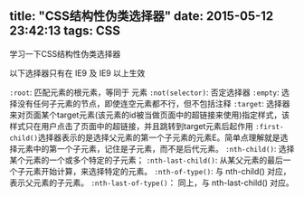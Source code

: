 title: "CSS结构性伪类选择器"
date: 2015-05-12 23:42:13
tags: CSS
---
学习一下CSS结构性伪类选择器
<!-- more -->
以下选择器只有在 IE9 及 IE9 以上生效

`:root`: 匹配元素的根元素，等同于 <html> 元素
`:not(selector)`: 否定选择器
`:empty`: 选择没有任何子元素的节点，即使连空元素都不行，但不包括注释
`:target`: 选择器来对页面某个target元素(该元素的id被当做页面中的超链接来使用)指定样式，该样式只在用户点击了页面中的超链接，并且跳转到target元素后起作用
`:first-child()`选择器表示的是选择父元素的第一个子元素的元素E。简单点理解就是选择元素中的第一个子元素，记住是子元素，而不是后代元素。
`:nth-child()`: 选择某个元素的一个或多个特定的子元素；
`:nth-last-child()`: 从某父元素的最后一个子元素开始计算，来选择特定的元素。
`:nth-of-type()`: 与 nth-child() 对应，表示父元素的子元素。
`:nth-last-of-type()`： 同上，与 nth-last-child() 对应。

